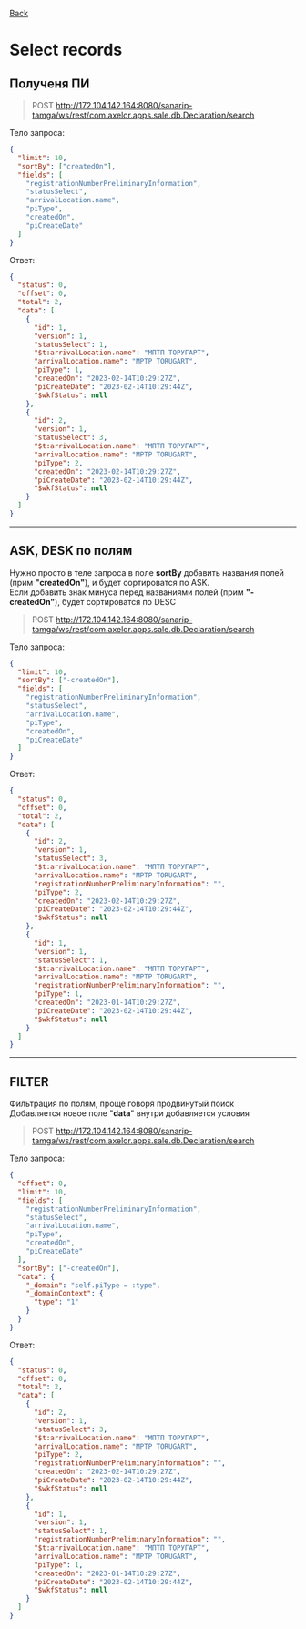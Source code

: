 [Back](../../Readme.md)
# Select records

## Полученя ПИ
>POST http://172.104.142.164:8080/sanarip-tamga/ws/rest/com.axelor.apps.sale.db.Declaration/search

Тело запроса:
```json
{
  "limit": 10,
  "sortBy": ["createdOn"],
  "fields": [
    "registrationNumberPreliminaryInformation", 
    "statusSelect", 
    "arrivalLocation.name", 
    "piType", 
    "createdOn", 
    "piCreateDate"
  ]
}
```
Ответ:
```json
{
  "status": 0,
  "offset": 0,
  "total": 2,
  "data": [
    {
      "id": 1,
      "version": 1,
      "statusSelect": 1,
      "$t:arrivalLocation.name": "МПТП ТОРУГАРТ",
      "arrivalLocation.name": "MPTP TORUGART",
      "piType": 1,
      "createdOn": "2023-02-14T10:29:27Z",
      "piCreateDate": "2023-02-14T10:29:44Z",
      "$wkfStatus": null
    },
    {
      "id": 2,
      "version": 1,
      "statusSelect": 3,
      "$t:arrivalLocation.name": "МПТП ТОРУГАРТ",
      "arrivalLocation.name": "MPTP TORUGART",
      "piType": 2,
      "createdOn": "2023-02-14T10:29:27Z",
      "piCreateDate": "2023-02-14T10:29:44Z",
      "$wkfStatus": null
    }
  ]
}
```
---
## ASK, DESK по полям
Нужно просто в теле запроса в поле **sortBy** добавить названия полей (прим **"createdOn"**), и будет сортироватся по ASK.  
Если добавить знак минуса перед названиями полей (прим **"-createdOn"**), будет сортироватся по DESC

>POST http://172.104.142.164:8080/sanarip-tamga/ws/rest/com.axelor.apps.sale.db.Declaration/search  

Тело запроса:
```json
{
  "limit": 10,
  "sortBy": ["-createdOn"],
  "fields": [
    "registrationNumberPreliminaryInformation", 
    "statusSelect", 
    "arrivalLocation.name", 
    "piType", 
    "createdOn", 
    "piCreateDate"
  ]
}
```
Ответ:
```json
{
  "status": 0,
  "offset": 0,
  "total": 2,
  "data": [
    {
      "id": 2,
      "version": 1,
      "statusSelect": 3,
      "$t:arrivalLocation.name": "МПТП ТОРУГАРТ",
      "arrivalLocation.name": "MPTP TORUGART",
      "registrationNumberPreliminaryInformation": "",
      "piType": 2,
      "createdOn": "2023-02-14T10:29:27Z",
      "piCreateDate": "2023-02-14T10:29:44Z",
      "$wkfStatus": null
    },
    {
      "id": 1,
      "version": 1,
      "statusSelect": 1,
      "$t:arrivalLocation.name": "МПТП ТОРУГАРТ",
      "arrivalLocation.name": "MPTP TORUGART",
      "registrationNumberPreliminaryInformation": "",
      "piType": 1,
      "createdOn": "2023-01-14T10:29:27Z",
      "piCreateDate": "2023-02-14T10:29:44Z",
      "$wkfStatus": null
    }
  ]
}
```
---
## FILTER
Фильтрация по полям, проще говоря продвинутый поиск  
Добавляется новое поле "**data**" внутри добавляется условия

>POST http://172.104.142.164:8080/sanarip-tamga/ws/rest/com.axelor.apps.sale.db.Declaration/search  

Тело запроса:
```json
{
  "offset": 0,
  "limit": 10,
  "fields": [
    "registrationNumberPreliminaryInformation",
    "statusSelect",
    "arrivalLocation.name",
    "piType",
    "createdOn",
    "piCreateDate"
  ],
  "sortBy": ["-createdOn"],
  "data": {
    "_domain": "self.piType = :type",
    "_domainContext": {
      "type": "1"
    }
  }
}
```

Ответ:
```json
{
  "status": 0,
  "offset": 0,
  "total": 2,
  "data": [
    {
      "id": 2,
      "version": 1,
      "statusSelect": 3,
      "$t:arrivalLocation.name": "МПТП ТОРУГАРТ",
      "arrivalLocation.name": "MPTP TORUGART",
      "piType": 2,
      "registrationNumberPreliminaryInformation": "",
      "createdOn": "2023-02-14T10:29:27Z",
      "piCreateDate": "2023-02-14T10:29:44Z",
      "$wkfStatus": null
    },
    {
      "id": 1,
      "version": 1,
      "statusSelect": 1,
      "registrationNumberPreliminaryInformation": "",
      "$t:arrivalLocation.name": "МПТП ТОРУГАРТ",
      "arrivalLocation.name": "MPTP TORUGART",
      "piType": 1,
      "createdOn": "2023-01-14T10:29:27Z",
      "piCreateDate": "2023-02-14T10:29:44Z",
      "$wkfStatus": null
    }
  ]
}
```